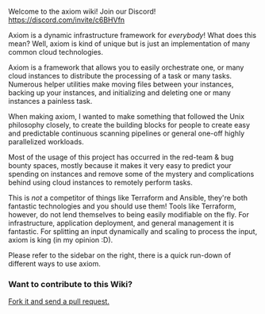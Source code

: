 Welcome to the axiom wiki! Join our Discord! https://discord.com/invite/c6BHVfn

Axiom is a dynamic infrastructure framework for *everybody*! What does this mean? Well, axiom is kind of unique but is just an implementation of many common cloud technologies. 

Axiom is a framework that allows you to easily orchestrate one, or many cloud instances to distribute the processing of a task or many tasks. Numerous helper utilities make moving files between your instances, backing up your instances, and initializing and deleting one or many instances a painless task. 

When making axiom, I wanted to make something that followed the Unix philosophy closely, to create the building blocks for people to create easy and predictable continuous scanning pipelines or general one-off highly parallelized workloads. 

Most of the usage of this project has occurred in the red-team & bug bounty spaces, mostly because it makes it very easy to predict your spending on instances and remove some of the mystery and complications behind using cloud instances to remotely perform tasks.

This is *not* a competitor of things like Terraform and Ansible, they're both fantastic technologies and you should use them! Tools like Terraform, however, do not lend themselves to being easily modifiable on the fly. For infrastructure, application deployment, and general management it is fantastic. For splitting an input dynamically and scaling to process the input, axiom is king (in my opinion :D).

Please refer to the sidebar on the right, there is a quick run-down of different ways to use axiom. 

### Want to contribute to this Wiki?

[Fork it and send a pull request.](https://github.com/0xtavian/axiom-wiki/)
